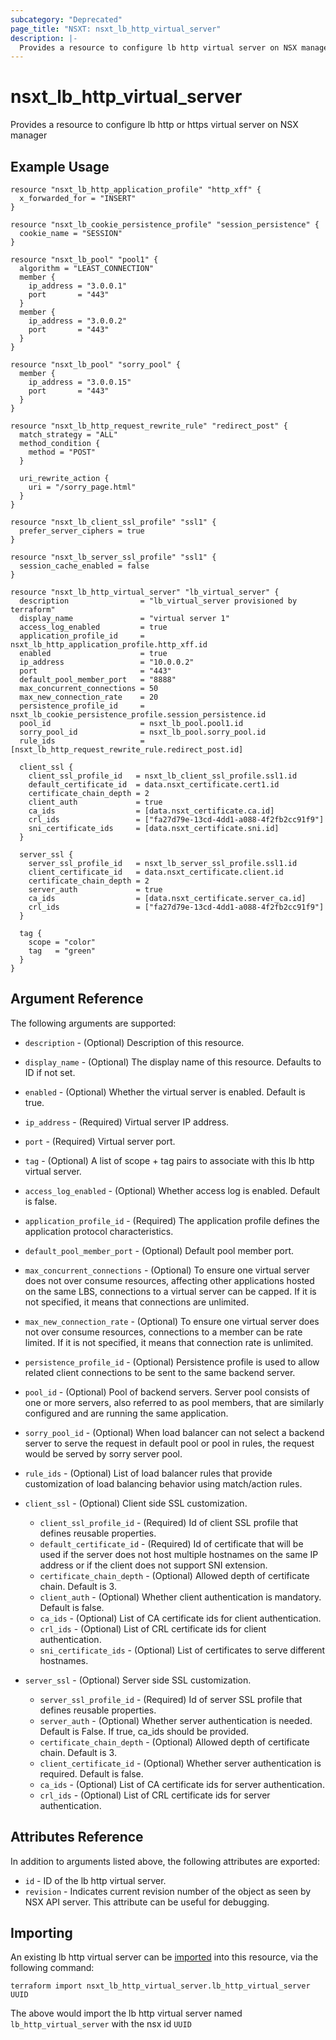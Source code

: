 ```yaml
---
subcategory: "Deprecated"
page_title: "NSXT: nsxt_lb_http_virtual_server"
description: |-
  Provides a resource to configure lb http virtual server on NSX manager
---
```


# nsxt_lb_http_virtual_server

Provides a resource to configure lb http or https virtual server on NSX manager

## Example Usage

```hcl
resource "nsxt_lb_http_application_profile" "http_xff" {
  x_forwarded_for = "INSERT"
}

resource "nsxt_lb_cookie_persistence_profile" "session_persistence" {
  cookie_name = "SESSION"
}

resource "nsxt_lb_pool" "pool1" {
  algorithm = "LEAST_CONNECTION"
  member {
    ip_address = "3.0.0.1"
    port       = "443"
  }
  member {
    ip_address = "3.0.0.2"
    port       = "443"
  }
}

resource "nsxt_lb_pool" "sorry_pool" {
  member {
    ip_address = "3.0.0.15"
    port       = "443"
  }
}

resource "nsxt_lb_http_request_rewrite_rule" "redirect_post" {
  match_strategy = "ALL"
  method_condition {
    method = "POST"
  }

  uri_rewrite_action {
    uri = "/sorry_page.html"
  }
}

resource "nsxt_lb_client_ssl_profile" "ssl1" {
  prefer_server_ciphers = true
}

resource "nsxt_lb_server_ssl_profile" "ssl1" {
  session_cache_enabled = false
}

resource "nsxt_lb_http_virtual_server" "lb_virtual_server" {
  description                = "lb_virtual_server provisioned by terraform"
  display_name               = "virtual server 1"
  access_log_enabled         = true
  application_profile_id     = nsxt_lb_http_application_profile.http_xff.id
  enabled                    = true
  ip_address                 = "10.0.0.2"
  port                       = "443"
  default_pool_member_port   = "8888"
  max_concurrent_connections = 50
  max_new_connection_rate    = 20
  persistence_profile_id     = nsxt_lb_cookie_persistence_profile.session_persistence.id
  pool_id                    = nsxt_lb_pool.pool1.id
  sorry_pool_id              = nsxt_lb_pool.sorry_pool.id
  rule_ids                   = [nsxt_lb_http_request_rewrite_rule.redirect_post.id]

  client_ssl {
    client_ssl_profile_id   = nsxt_lb_client_ssl_profile.ssl1.id
    default_certificate_id  = data.nsxt_certificate.cert1.id
    certificate_chain_depth = 2
    client_auth             = true
    ca_ids                  = [data.nsxt_certificate.ca.id]
    crl_ids                 = ["fa27d79e-13cd-4dd1-a088-4f2fb2cc91f9"]
    sni_certificate_ids     = [data.nsxt_certificate.sni.id]
  }

  server_ssl {
    server_ssl_profile_id   = nsxt_lb_server_ssl_profile.ssl1.id
    client_certificate_id   = data.nsxt_certificate.client.id
    certificate_chain_depth = 2
    server_auth             = true
    ca_ids                  = [data.nsxt_certificate.server_ca.id]
    crl_ids                 = ["fa27d79e-13cd-4dd1-a088-4f2fb2cc91f9"]
  }

  tag {
    scope = "color"
    tag   = "green"
  }
}
```

## Argument Reference

The following arguments are supported:

* `description` - (Optional) Description of this resource.
* `display_name` - (Optional) The display name of this resource. Defaults to ID if not set.
* `enabled` - (Optional) Whether the virtual server is enabled. Default is true.
* `ip_address` - (Required) Virtual server IP address.
* `port` - (Required) Virtual server port.
* `tag` - (Optional) A list of scope + tag pairs to associate with this lb http virtual server.
* `access_log_enabled` - (Optional) Whether access log is enabled. Default is false.
* `application_profile_id` - (Required) The application profile defines the application protocol characteristics.
* `default_pool_member_port` - (Optional) Default pool member port.
* `max_concurrent_connections` - (Optional) To ensure one virtual server does not over consume resources, affecting other applications hosted on the same LBS, connections to a virtual server can be capped. If it is not specified, it means that connections are unlimited.
* `max_new_connection_rate` - (Optional) To ensure one virtual server does not over consume resources, connections to a member can be rate limited. If it is not specified, it means that connection rate is unlimited.
* `persistence_profile_id` - (Optional) Persistence profile is used to allow related client connections to be sent to the same backend server.
* `pool_id` - (Optional) Pool of backend servers. Server pool consists of one or more servers, also referred to as pool members, that are similarly configured and are running the same application.
* `sorry_pool_id` - (Optional) When load balancer can not select a backend server to serve the request in default pool or pool in rules, the request would be served by sorry server pool.
* `rule_ids` - (Optional) List of load balancer rules that provide customization of load balancing behavior using match/action rules.
* `client_ssl` - (Optional) Client side SSL customization.
  * `client_ssl_profile_id` - (Required) Id of client SSL profile that defines reusable properties.
  * `default_certificate_id` - (Required) Id of certificate that will be used if the server does not host     multiple hostnames on the same IP address or if the client does not support SNI extension.
  * `certificate_chain_depth` - (Optional) Allowed depth of certificate chain. Default is 3.
  * `client_auth` - (Optional) Whether client authentication is mandatory. Default is false.
  * `ca_ids` - (Optional) List of CA certificate ids for client authentication.
  * `crl_ids` - (Optional) List of CRL certificate ids for client authentication.
  * `sni_certificate_ids` - (Optional) List of certificates to serve different hostnames.

* `server_ssl` - (Optional) Server side SSL customization.
  * `server_ssl_profile_id` - (Required) Id of server SSL profile that defines reusable properties.
  * `server_auth` - (Optional) Whether server authentication is needed. Default is False. If true, ca_ids should be provided.
  * `certificate_chain_depth` - (Optional) Allowed depth of certificate chain. Default is 3.
  * `client_certificate_id` - (Optional) Whether server authentication is required. Default is false.
  * `ca_ids` - (Optional) List of CA certificate ids for server authentication.
  * `crl_ids` - (Optional) List of CRL certificate ids for server authentication.

## Attributes Reference

In addition to arguments listed above, the following attributes are exported:

* `id` - ID of the lb http virtual server.
* `revision` - Indicates current revision number of the object as seen by NSX API server. This attribute can be useful for debugging.

## Importing

An existing lb http virtual server can be [imported][docs-import] into this resource, via the following command:

[docs-import]: https://developer.hashicorp.com/terraform/cli/import

```shell
terraform import nsxt_lb_http_virtual_server.lb_http_virtual_server UUID
```

The above would import the lb http virtual server named `lb_http_virtual_server` with the nsx id `UUID`
